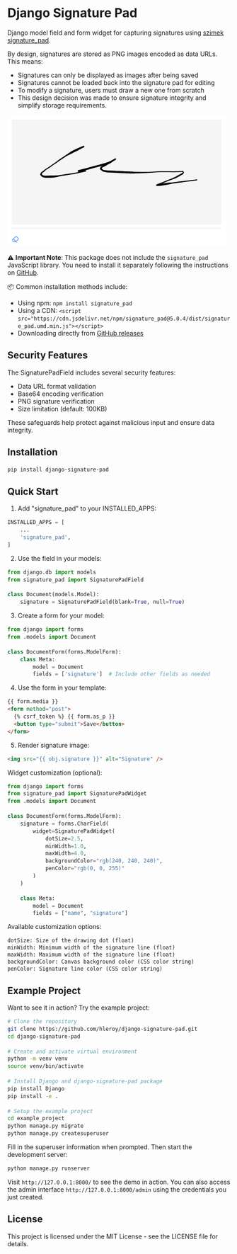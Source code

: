 # Django Signature Pad

Django model field and form widget for capturing signatures using [szimek signature_pad](https://github.com/szimek/signature_pad).

By design, signatures are stored as PNG images encoded as data URLs. This means:

- Signatures can only be displayed as images after being saved
- Signatures cannot be loaded back into the signature pad for editing
- To modify a signature, users must draw a new one from scratch
- This design decision was made to ensure signature integrity and simplify storage requirements.

![django_signature_pad.png](django_signature_pad.png)

⚠️ **Important Note**: This package does not include the `signature_pad` JavaScript library. You need to install it separately following the instructions on [GitHub](https://github.com/szimek/signature_pad/).

📦 Common installation methods include:

- Using npm: `npm install signature_pad`
- Using a CDN: `<script src="https://cdn.jsdelivr.net/npm/signature_pad@5.0.4/dist/signature_pad.umd.min.js"></script>`
- Downloading directly from [GitHub releases](https://github.com/szimek/signature_pad/releases)

## Security Features

The SignaturePadField includes several security features:

- Data URL format validation
- Base64 encoding verification
- PNG signature verification
- Size limitation (default: 100KB)

These safeguards help protect against malicious input and ensure data integrity.

## Installation

```bash
pip install django-signature-pad
```

## Quick Start

1. Add "signature_pad" to your INSTALLED_APPS:

```python
INSTALLED_APPS = [
    ...
    'signature_pad',
]
```

2. Use the field in your models:

```python
from django.db import models
from signature_pad import SignaturePadField

class Document(models.Model):
    signature = SignaturePadField(blank=True, null=True)
```

3. Create a form for your model:

```python
from django import forms
from .models import Document

class DocumentForm(forms.ModelForm):
    class Meta:
        model = Document
        fields = ['signature']  # Include other fields as needed
```

4. Use the form in your template:

```html
{{ form.media }}
<form method="post">
  {% csrf_token %} {{ form.as_p }}
  <button type="submit">Save</button>
</form>
```

5. Render signature image:

```html
<img src="{{ obj.signature }}" alt="Signature" />
```

Widget customization (optional):

```python
from django import forms
from signature_pad import SignaturePadWidget
from .models import Document

class DocumentForm(forms.ModelForm):
    signature = forms.CharField(
        widget=SignaturePadWidget(
            dotSize=2.5,
            minWidth=1.0,
            maxWidth=4.0,
            backgroundColor="rgb(240, 240, 240)",
            penColor="rgb(0, 0, 255)"
        )
    )

    class Meta:
        model = Document
        fields = ["name", "signature"]
```

Available customization options:

    dotSize: Size of the drawing dot (float)
    minWidth: Minimum width of the signature line (float)
    maxWidth: Maximum width of the signature line (float)
    backgroundColor: Canvas background color (CSS color string)
    penColor: Signature line color (CSS color string)

## Example Project

Want to see it in action? Try the example project:

```bash
# Clone the repository
git clone https://github.com/hleroy/django-signature-pad.git
cd django-signature-pad

# Create and activate virtual environment
python -m venv venv
source venv/bin/activate

# Install Django and django-signature-pad package
pip install Django
pip install -e .

# Setup the example project
cd example_project
python manage.py migrate
python manage.py createsuperuser
```

Fill in the superuser information when prompted. Then start the development server:

```bash
python manage.py runserver
```

Visit `http://127.0.0.1:8000/` to see the demo in action. You can also access the admin interface `http://127.0.0.1:8000/admin` using the credentials you just created.

## License

This project is licensed under the MIT License - see the LICENSE file for details.
